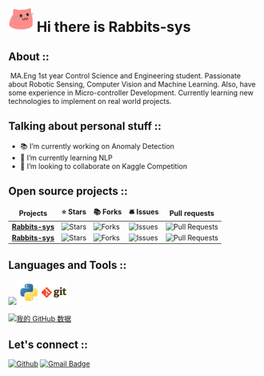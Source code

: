 <h1><img src="imgs/meow_party.gif" width="50"/> Hi there is Rabbits-sys</h1>

## About ::

​	MA.Eng 1st year Control Science and Engineering student. Passionate about Robotic Sensing, Computer Vision and Machine Learning. Also, have some experience in Micro-controller Development. Currently learning new technologies to implement on real world projects.

## Talking about personal stuff ::

- 📚 I’m currently working on Anomaly Detection
- 🌱 I’m currently learning NLP
- 💬 I’m looking to collaborate on Kaggle Competition

## Open source projects ::

<table>
  <thead align="center">
    <tr border: none;>
      <td><b> Projects</b></td>
      <td><b>⭐ Stars</b></td>
      <td><b>📚 Forks</b></td>
      <td><b>🛎 Issues</b></td>
      <td><b> Pull requests</b></td>
    </tr>
  </thead>
  <tbody>
    <tr>
      <td><a href="https://github.com/Rabbits-sys/Rabbits-sys"><b>Rabbits-sys</b></a></td>
      <td><img alt="Stars" src="https://img.shields.io/github/stars/Rabbits-sys/Rabbits-sys?style=flat-square&labelColor=343b41"/></td>
      <td><img alt="Forks" src="https://img.shields.io/github/forks/Rabbits-sys/Rabbits-sys?style=flat-square&labelColor=343b41"/></td>
      <td><img alt="Issues" src="https://img.shields.io/github/issues/Rabbits-sys/Rabbits-sys?style=flat-square&labelColor=343b41"/></td>
      <td><img alt="Pull Requests" src="https://img.shields.io/github/issues-pr/Rabbits-sys/Rabbits-sys?style=flat-square&labelColor=343b41"/></td>
    </tr>
    <tr>
      <td><a href="https://github.com/Rabbits-sys/Nonlinear-Optimization"><b>Rabbits-sys</b></a></td>
      <td><img alt="Stars" src="https://img.shields.io/github/stars/Rabbits-sys/Nonlinear-Optimization?style=flat-square&labelColor=343b41"/></td>
      <td><img alt="Forks" src="https://img.shields.io/github/forks/Rabbits-sys/Nonlinear-Optimization?style=flat-square&labelColor=343b41"/></td>
      <td><img alt="Issues" src="https://img.shields.io/github/issues/Rabbits-sys/Nonlinear-Optimization?style=flat-square&labelColor=343b41"/></td>
      <td><img alt="Pull Requests" src="https://img.shields.io/github/issues-pr/Rabbits-sys/Nonlinear-Optimization?style=flat-square&labelColor=343b41"/></td>
    </tr>
  </tbody>
</table>


## Languages and Tools ::

<code><img height="50" src="https://pytorch.org/assets/images/pytorch-logo.png"></code><code><img height="50" src="https://raw.githubusercontent.com/github/explore/80688e429a7d4ef2fca1e82350fe8e3517d3494d/topics/python/python.png"></code><code><img height="50" src="https://raw.githubusercontent.com/github/explore/80688e429a7d4ef2fca1e82350fe8e3517d3494d/topics/git/git.png"></code>

[![我的 GitHub 数据](https://github-readme-stats.vercel.app/api?username=Rabbits-sys&theme=radical)]()

##  Let's connect ::

[![Github](https://img.shields.io/badge/GitHub-%2312100E.svg?&style=for-the-badge&logo=Github&logoColor=white)](https://github.com/Rabbits-sys) [![Gmail Badge](https://img.shields.io/badge/-yorkjing@126.com-c14438?style=for-the-badge&logo=Gmail&logoColor=white&link=mailto:yorkjing@126.com)](mailto:yorkjing@126.com)

